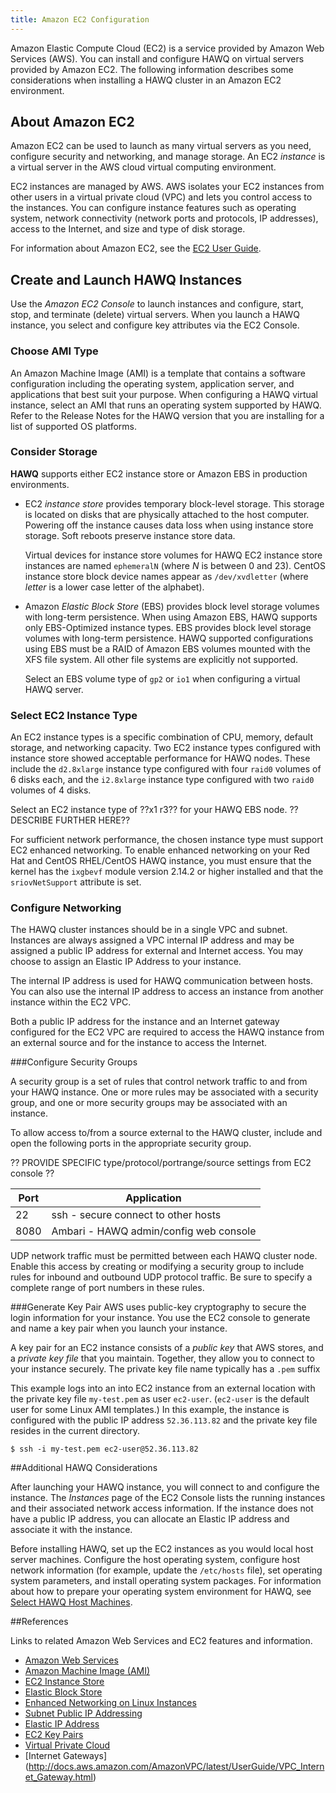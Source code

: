 ```yaml
---
title: Amazon EC2 Configuration
---
```


Amazon Elastic Compute Cloud (EC2) is a service provided by Amazon Web Services (AWS).  You can install and configure HAWQ on virtual servers provided by Amazon EC2. The following information describes some considerations when installing a HAWQ cluster in an Amazon EC2 environment.

## <a id="topic_wqv_yfx_y5"></a>About Amazon EC2 

Amazon EC2 can be used to launch as many virtual servers as you need, configure security and networking, and manage storage. An EC2 *instance* is a virtual server in the AWS cloud virtual computing environment.

EC2 instances are managed by AWS. AWS isolates your EC2 instances from other users in a virtual private cloud (VPC) and lets you control access to the instances. You can configure instance features such as operating system, network connectivity (network ports and protocols, IP addresses), access to the Internet, and size and type of disk storage. 

For information about Amazon EC2, see the [EC2 User Guide](http://docs.aws.amazon.com/AWSEC2/latest/UserGuide/concepts.html).

## <a id="topic_nhk_df4_2v"></a>Create and Launch HAWQ Instances

Use the *Amazon EC2 Console* to launch instances and configure, start, stop, and terminate (delete) virtual servers. When you launch a HAWQ instance, you select and configure key attributes via the EC2 Console.


### <a id="topic_amitype"></a>Choose AMI Type

An Amazon Machine Image (AMI) is a template that contains a software configuration including the operating system, application server, and applications that best suit your purpose. When configuring a HAWQ virtual instance, select an AMI that runs an operating system supported by HAWQ. Refer to the Release Notes for the HAWQ version that you are installing for a list of supported OS platforms. 


### <a id="topic_selcfgstorage"></a>Consider Storage
**HAWQ** supports either EC2 instance store or Amazon EBS in production environments.

 - EC2 *instance store* provides temporary block-level storage. This storage is located on disks that are physically attached to the host computer. Powering off the instance causes data loss when using instance store storage. Soft reboots preserve instance store data. 
     
     Virtual devices for instance store volumes for HAWQ EC2 instance store instances are named `ephemeralN` (where *N* is between 0 and 23). CentOS instance store block device names appear as `/dev/xvdletter` (where *letter* is a lower case letter of the alphabet).
       
 - Amazon *Elastic Block Store* (EBS) provides block level storage volumes with long-term persistence. When using Amazon EBS, HAWQ supports only EBS-Optimized instance types.  EBS provides block level storage volumes with long-term persistence. HAWQ supported configurations using EBS must be a RAID of Amazon EBS volumes mounted with the XFS file system. All other file systems are explicitly not supported.  
 
    Select an EBS volume type of `gp2` or `io1` when configuring a virtual HAWQ server.


### <a id="topic_selinsttype"></a>Select EC2 Instance Type

An EC2 instance types is a specific combination of CPU, memory, default storage, and networking capacity.  Two EC2 instance types configured with instance store showed acceptable performance for HAWQ nodes.  These include the `d2.8xlarge` instance type configured with four `raid0` volumes of 6 disks each, and the `i2.8xlarge`  instance type configured with two `raid0` volumes of 4 disks. 

Select an EC2 instance type of ??x1 r3??  for your HAWQ EBS node.  ??DESCRIBE FURTHER HERE??

For sufficient network performance, the chosen instance type must support EC2 enhanced networking. To enable enhanced networking on your Red Hat and CentOS RHEL/CentOS HAWQ instance, you must ensure that the kernel has the `ixgbevf` module version 2.14.2 or higher installed and that the `sriovNetSupport` attribute is set. 


### <a id="topic_cfgnetw"></a>Configure Networking 

The HAWQ cluster instances should be in a single VPC and subnet. Instances are always assigned a VPC internal IP address and may be assigned a public IP address for external and Internet access.  You may choose to assign an Elastic IP Address to your instance.

The internal IP address is used for HAWQ communication between hosts. You can also use the internal IP address to access an instance from another instance within the EC2 VPC. 

Both a public IP address for the instance and an Internet gateway configured for the EC2 VPC are required to access the HAWQ instance from an external source and for the instance to access the Internet.


###Configure Security Groups<a id="topic_cfgsecgrp"></a>

A security group is a set of rules that control network traffic to and from your HAWQ instance.  One or more rules may be associated with a security group, and one or more security groups may be associated with an instance.

To allow access to/from a source external to the HAWQ cluster, include and open the following ports in the appropriate security group.

?? PROVIDE SPECIFIC type/protocol/portrange/source settings from EC2 console ??

| Port  | Application |
|-------|-------------------------------------|
| 22    | ssh - secure connect to other hosts |
| 8080  | Ambari - HAWQ admin/config web console |  

UDP network traffic must be permitted between each HAWQ cluster node.  Enable this access by creating or modifying a security group to include rules for inbound and outbound UDP protocol traffic.  Be sure to specify a complete range of port numbers in these rules.

###Generate Key Pair<a id="topic_cfgkeypair"></a>
AWS uses public-key cryptography to secure the login information for your instance. You use the EC2 console to generate and name a key pair when you launch your instance.  

A key pair for an EC2 instance consists of a *public key* that AWS stores, and a *private key file* that you maintain. Together, they allow you to connect to your instance securely. The private key file name typically has a `.pem` suffix

This example logs into an into EC2 instance from an external location with the private key file `my-test.pem` as user `ec2-user`. (`ec2-user` is the default user for some Linux AMI templates.) In this example, the instance is configured with the public IP address `52.36.113.82` and the private key file resides in the current directory.

```shell
$ ssh -i my-test.pem ec2-user@52.36.113.82
```

##Additional HAWQ Considerations <a id="topic_mj4_524_2v"></a>

After launching your HAWQ instance, you will connect to and configure the instance. The  *Instances* page of the EC2 Console lists the running instances and their associated network access information. If the instance does not have a public IP address, you can allocate an Elastic IP address and associate it with the instance.

Before installing HAWQ, set up the EC2 instances as you would local host server machines. Configure the host operating system, configure host network information (for example, update the `/etc/hosts` file), set operating system parameters, and install operating system packages. For information about how to prepare your operating system environment for HAWQ, see [Select HAWQ Host Machines](../install/select-hosts.html).

  
##References<a id="topic_hgz_zwy_bv"></a>

Links to related Amazon Web Services and EC2 features and information.

- [Amazon Web Services](https://aws.amazon.com)
- [Amazon Machine Image \(AMI\)](http://docs.aws.amazon.com/AWSEC2/latest/UserGuide/AMIs.html)
- [EC2 Instance Store](http://docs.aws.amazon.com/AWSEC2/latest/UserGuide/InstanceStorage.html)
- [Elastic Block Store](http://docs.aws.amazon.com/AWSEC2/latest/UserGuide/EBSOptimized.html)
- [Enhanced Networking on Linux Instances](http://docs.aws.amazon.com/AWSEC2/latest/UserGuide/enhanced-networking.html)
- [Subnet Public IP Addressing](http://docs.aws.amazon.com/AmazonVPC/latest/UserGuide/vpc-ip-addressing.html#subnet-public-ip)
- [Elastic IP Address](http://docs.aws.amazon.com/AWSEC2/latest/UserGuide/elastic-ip-addresses-eip.html)
- [EC2 Key Pairs](https://docs.aws.amazon.com/AWSEC2/latest/UserGuide/ec2-key-pairs.html)
- [Virtual Private Cloud](http://docs.aws.amazon.com/AmazonVPC/latest/UserGuide/VPC_Introduction.html)
- [Internet Gateways] (http://docs.aws.amazon.com/AmazonVPC/latest/UserGuide/VPC_Internet_Gateway.html)
